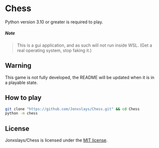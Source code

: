 # Chess

Python version 3.10 or greater is required to play.

##### Note
> This is a gui application, and as such will not run inside WSL.
> (Get a real operating system, stop faking it.)

## Warning

This game is not fully developed, the README will be updated when it is
in a playable state.

## How to play

```bash
git clone "https://github.com/Jonxslays/Chess.git" && cd Chess
python -m chess
```

## License

Jonxslays/Chess is licensed under the [MIT license](https://github.com/Jonxslays/Chess/blob/master/LICENSE).
